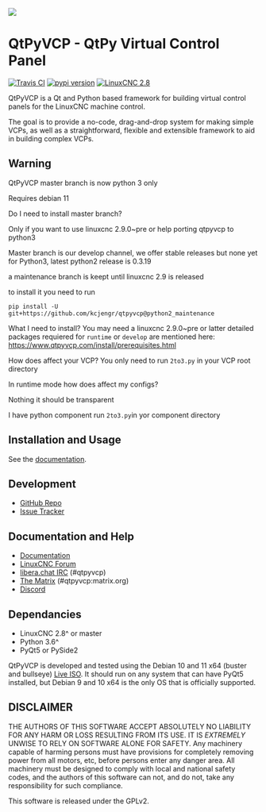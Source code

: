 ![](https://www.qtpyvcp.com/_static/qtpyvcp_logo_small.png)

# QtPyVCP - QtPy Virtual Control Panel
[![Travis CI][Travis-badge]](https://travis-ci.org/kcjengr/qtpyvcp)
[![pypi version][pypi-badge]](https://pypi.org/project/QtPyVCP/)
[![LinuxCNC 2.8][linuxcnc-badge]](https://github.com/LinuxCNC/linuxcnc)


QtPyVCP is a Qt and Python based framework for building virtual control panels
for the LinuxCNC machine control.

The goal is to provide a no-code, drag-and-drop system for making simple VCPs,
as well as a straightforward, flexible and extensible framework to aid in
building complex VCPs.

## Warning

QtPyVCP master branch is now python 3 only

Requires debian 11

Do I need to install master branch?

Only if you want to use linuxcnc 2.9.0~pre or help porting qtpyvcp to python3

Master branch is our develop channel, we offer stable releases but none yet for Python3,
latest python2 release is 0.3.19

a maintenance branch is keept until linuxcnc 2.9 is released

to install it you need to run

```
pip install -U git+https://github.com/kcjengr/qtpyvcp@python2_maintenance
```



What I need to install?
You may need a linuxcnc 2.9.0~pre or latter
detailed packages requiered for `runtime` or `develop` are mentioned here:
https://www.qtpyvcp.com/install/prerequisites.html

How does affect your VCP?
  You only need to run `2to3.py` in your VCP root directory

In runtime mode how does affect my configs?

Nothing it should be transparent

I have python component
run `2to3.py`in yor component directory


## Installation and Usage

See the [documentation](https://qtpyvcp.com/).


## Development

* [GitHub Repo](https://github.com/kcjengr/qtpyvcp/)
* [Issue Tracker](https://github.com/kcjengr/qtpyvcp/issues)

## Documentation and Help

* [Documentation](https://www.qtpyvcp.com)
* [LinuxCNC Forum](https://forum.linuxcnc.org/qtpyvcp)
* [libera.chat IRC](http://web.libera.chat/) (#qtpyvcp)
* [The Matrix](https://app.element.io/#/room/#qtpyvcp:matrix.org) (#qtpyvcp:matrix.org)
* [Discord](https://discord.gg/463hMhd)


## Dependancies

* LinuxCNC 2.8^ or master
* Python 3.6^
* PyQt5 or PySide2

QtPyVCP is developed and tested using the Debian 10 and 11 x64 (buster and bullseye)
[Live ISO](http://linuxcnc.org/downloads/). It should run
on any system that can have PyQt5 installed, but Debian 9 and 10 x64 is the only OS
that is officially supported.


## DISCLAIMER

THE AUTHORS OF THIS SOFTWARE ACCEPT ABSOLUTELY NO LIABILITY FOR
ANY HARM OR LOSS RESULTING FROM ITS USE.  IT IS _EXTREMELY_ UNWISE
TO RELY ON SOFTWARE ALONE FOR SAFETY.  Any machinery capable of
harming persons must have provisions for completely removing power
from all motors, etc, before persons enter any danger area.  All
machinery must be designed to comply with local and national safety
codes, and the authors of this software can not, and do not, take
any responsibility for such compliance.

This software is released under the GPLv2.

[Travis-badge]: https://img.shields.io/travis/kcjengr/qtpyvcp/master.svg?label=build
[pypi-badge]: https://img.shields.io/pypi/v/qtpyvcp.svg
[linuxcnc-badge]: https://img.shields.io/badge/LinuxCNC-%202.8-blue.svg

